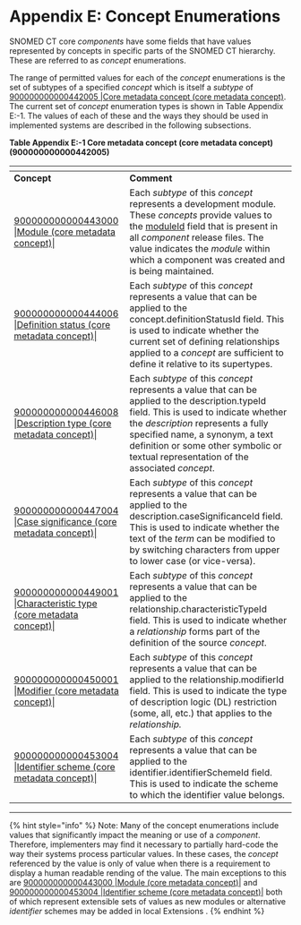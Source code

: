 # Appendix E: Concept Enumerations

SNOMED CT core _components_ have some fields that have values represented by concepts in specific parts of the SNOMED CT hierarchy. These are referred to as _concept_ enumerations.

The range of permitted values for each of the _concept_ enumerations is the set of subtypes of a specified _concept_ which is itself a _subtype_ of [900000000000442005 |Core metadata concept (core metadata concept)](http://snomed.info/id/900000000000442005). The current set of _concept_ enumeration types is shown in Table Appendix E:-1. The values of each of these and the ways they should be used in implemented systems are described in the following subsections.

**Table Appendix E:-1 Core metadata concept (core metadata concept) (900000000000442005)**

<table data-header-hidden data-full-width="true"><thead><tr><th width="225.2933349609375"></th><th width="612.79248046875"></th></tr></thead><tbody><tr><td><strong>Concept</strong></td><td><strong>Comment</strong></td></tr><tr><td><a href="http://snomed.info/id/900000000000443000">900000000000443000 |Module (core metadata concept)|</a></td><td>Each <em>subtype</em> of this <em>concept</em> represents a development module. These <em>concepts</em> provide values to the <a href="../appendix-b.-specification-reference-information/m/moduleid-field.md">moduleId</a> field that is present in all <em>component</em> release files. The value indicates the <em>module</em> within which a component was created and is being maintained.</td></tr><tr><td><a href="http://snomed.info/id/900000000000444006">900000000000444006 |Definition status (core metadata concept)|</a></td><td>Each <em>subtype</em> of this <em>concept</em> represents a value that can be applied to the concept.definitionStatusId field. This is used to indicate whether the current set of defining relationships applied to a <em>concept</em> are sufficient to define it relative to its supertypes.</td></tr><tr><td><a href="http://snomed.info/id/900000000000446008">900000000000446008 |Description type (core metadata concept)|</a></td><td>Each <em>subtype</em> of this <em>concept</em> represents a value that can be applied to the description.typeId field. This is used to indicate whether the <em>description</em> represents a fully specified name, a synonym, a text definition or some other symbolic or textual representation of the associated <em>concept</em>.</td></tr><tr><td><a href="http://snomed.info/id/900000000000447004">900000000000447004 |Case significance (core metadata concept)|</a></td><td>Each <em>subtype</em> of this <em>concept</em> represents a value that can be applied to the description.caseSignificanceId field. This is used to indicate whether the text of the <em>term</em> can be modified to by switching characters from upper to lower case (or vice-versa).</td></tr><tr><td><a href="http://snomed.info/id/900000000000449001">900000000000449001 |Characteristic type (core metadata concept)|</a></td><td>Each <em>subtype</em> of this <em>concept</em> represents a value that can be applied to the relationship.characteristicTypeId field. This is used to indicate whether a <em>relationship</em> forms part of the definition of the source <em>concept</em>.</td></tr><tr><td><a href="http://snomed.info/id/900000000000450001">900000000000450001 |Modifier (core metadata concept)|</a></td><td>Each <em>subtype</em> of this <em>concept</em> represents a value that can be applied to the relationship.modifierId field. This is used to indicate the type of description logic (DL) restriction (some, all, etc.) that applies to the <em>relationship.</em></td></tr><tr><td><a href="http://snomed.info/id/900000000000453004">900000000000453004 |Identifier scheme (core metadata concept)|</a></td><td>Each <em>subtype</em> of this <em>concept</em> represents a value that can be applied to the identifier.identifierSchemeId field. This is used to indicate the scheme to which the identifier value belongs.</td></tr></tbody></table>

***

{% hint style="info" %}
Note: Many of the concept enumerations include values that significantly impact the meaning or use of a _component_. Therefore, implementers may find it necessary to partially hard-code the way their systems process particular values. In these cases, the _concept_ referenced by the value is only of value when there is a requirement to display a human readable rending of the value. The main exceptions to this are [900000000000443000 |Module (core metadata concept)|](http://snomed.info/id/900000000000443000) and [900000000000453004 |Identifier scheme (core metadata concept)|](http://snomed.info/id/900000000000453004) both of which represent extensible sets of values as new modules or alternative _identifier_ schemes may be added in local Extensions .
{% endhint %}
